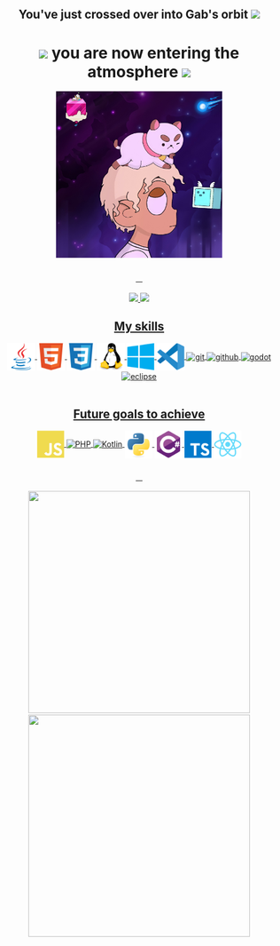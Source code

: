 
<div align="center">
<h2> You've just crossed over into Gab's orbit <img src="https://64.media.tumblr.com/9a44020c7f8bd46e92027b143947d4ff/tumblr_ocn35mgMmV1skcd7fo1_500.gifv"width="30px"> </h2>

<h1> <img src="https://i.pinimg.com/originals/6b/c2/fc/6bc2fc9fb88be9935a8a15f1b40dea05.gif"width="50px"> you are now entering the atmosphere <img src="https://i.pinimg.com/originals/6b/c2/fc/6bc2fc9fb88be9935a8a15f1b40dea05.gif"width="50px"> </h1>

</div>

<div align="center">
<img src="https://github.com/Gabshh/Gabshh/blob/main/img/illustration.jpg" width="300">
</div>
  
<div align="center">
  <a href="https://github.com/Gabshh">
    <h3>⠀ </h3>
  <img height="160em" src="https://github-readme-stats.vercel.app/api?username=Gabshh&show_icons=true&theme=radical&include_all_commits=true&count_private=true"/>
  <img height="160em" src="https://github-readme-stats.vercel.app/api/top-langs/?username=Gabshh&layout=compact&langs_count=7&theme=radical"/>
</div>

  <div style="display: inline_block" align="center">
    <h2> My skills </h2>
    <img align="center" alt="java" height="50" width="50" src="https://raw.githubusercontent.com/devicons/devicon/master/icons/java/java-original.svg">
    <img align="center" alt="HTML" height="50" width="50" src="https://raw.githubusercontent.com/devicons/devicon/master/icons/html5/html5-original.svg">
    <img align="center" alt="CSS" height="50" width="50" src="https://raw.githubusercontent.com/devicons/devicon/master/icons/css3/css3-original.svg">
    <img align="center" alt="linux" height="50" width="50" src="https://raw.githubusercontent.com/devicons/devicon/master/icons/linux/linux-original.svg">
    <img align="center" alt="windows" height="50" width="50" src="https://raw.githubusercontent.com/devicons/devicon/master/icons/windows8/windows8-original.svg">
    <img align="center" alt="vscode" height="50" width="50" src="https://raw.githubusercontent.com/devicons/devicon/master/icons/vscode/vscode-original.svg">
    <img align="center" alt="git" height="50" width="50" src="https://seeklogo.com/images/G/git-bash-logo-B6475E8359-seeklogo.com.png">
    <img align="center" alt="github" height="50" width="50" src="https://cdn-icons-png.flaticon.com/512/25/25231.png">
    <img align="center" alt="godot" height="50" width="50" src="https://upload.wikimedia.org/wikipedia/commons/thumb/6/6a/Godot_icon.svg/2048px-Godot_icon.svg.png">
    <img align="center" alt="eclipse" height="50" width="50" src="https://cdn.freebiesupply.com/logos/large/2x/eclipse-11-logo-png-transparent.png">
</div>

<div style="display: inline_block" align="center"><br>
  <h2>Future goals to achieve </h2>
  <img align="center" alt="Js" height="50" width="50" src="https://raw.githubusercontent.com/devicons/devicon/master/icons/javascript/javascript-plain.svg">
  <img align="center" alt="PHP" height="50" width="50"  src="https://cdn-icons-png.flaticon.com/512/919/919830.png">
  <img align="center" alt="Kotlin" height="50" width="50" src="https://cdn-icons-png.flaticon.com/512/528/528260.png">
  <img align="center" alt="Python" height="50" width="50" src="https://raw.githubusercontent.com/devicons/devicon/master/icons/python/python-original.svg">
  <img align="center" alt="Csharp" height="50" width="50" src="https://raw.githubusercontent.com/devicons/devicon/master/icons/csharp/csharp-original.svg">
  <img align="center" alt="Ts" height="50" width="50" src="https://raw.githubusercontent.com/devicons/devicon/master/icons/typescript/typescript-plain.svg">
  <img align="center" alt="React" height="50" width="50" src="https://raw.githubusercontent.com/devicons/devicon/master/icons/react/react-original.svg">
  <h3>⠀ </h3>
</div>


<div style="display: inline_block" align="center">
<img height="400" width="400" src="https://i.pinimg.com/originals/6f/61/30/6f61303117eb9da74e554f75ddf913d3.gif">

<img height="400" width="400" src="https://media4.giphy.com/media/fVi9toGlv0tbMm1yoF/giphy.gif?cid=790b76114f02d692b44f2379edc79aa8bda39b3330ece064&rid=giphy.gif&ct=g">
</div>

<!---
Gabshh/Gabshh is a ✨ special ✨ repository because its `README.md` (this file) appears on your GitHub profile.
You can click the Preview link to take a look at your changes.
--->
